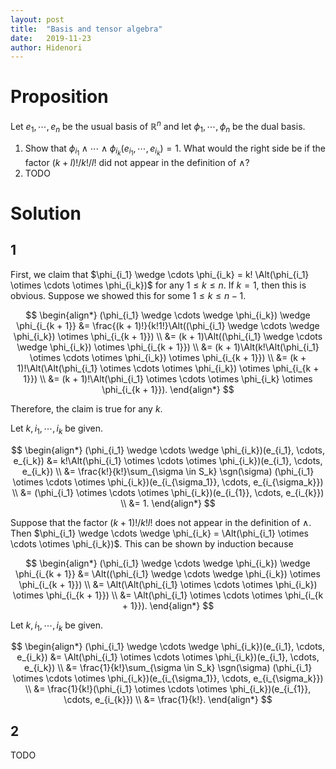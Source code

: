 ```yaml
---
layout: post
title:  "Basis and tensor algebra"
date:   2019-11-23
author: Hidenori
---
```


# Proposition
Let $e_1, \cdots, e_n$ be the usual basis of $\mathbb{R}^n$ and let $\phi_1, \cdots, \phi_n$ be the dual basis.
1. Show that $\phi_{i_1} \wedge \cdots \wedge \phi_{i_k}(e_{i_1}, \cdots, e_{i_k}) = 1$.
   What would the right side be if the factor $(k + l)!/k!/l!$ did not appear in the definition of $\wedge$?
1. TODO

# Solution
## 1

First, we claim that $\phi_{i_1} \wedge \cdots \phi_{i_k} = k! \Alt(\phi_{i_1} \otimes \cdots \otimes \phi_{i_k})$ for any $1 \leq k \leq n$.
If $k = 1$, then this is obvious.
Suppose we showed this for some $1 \leq k \leq n - 1$.

$$
\begin{align*}
  (\phi_{i_1} \wedge \cdots \wedge \phi_{i_k}) \wedge \phi_{i_{k + 1}}
    &= \frac{(k + 1)!}{k!1!}\Alt((\phi_{i_1} \wedge \cdots \wedge \phi_{i_k}) \otimes \phi_{i_{k + 1}}) \\
    &= (k + 1)\Alt((\phi_{i_1} \wedge \cdots \wedge \phi_{i_k}) \otimes \phi_{i_{k + 1}}) \\
    &= (k + 1)\Alt(k!\Alt(\phi_{i_1} \otimes \cdots \otimes \phi_{i_k}) \otimes \phi_{i_{k + 1}}) \\
    &= (k + 1)!\Alt(\Alt(\phi_{i_1} \otimes \cdots \otimes \phi_{i_k}) \otimes \phi_{i_{k + 1}}) \\
    &= (k + 1)!\Alt(\phi_{i_1} \otimes \cdots \otimes \phi_{i_k} \otimes \phi_{i_{k + 1}}).
\end{align*}
$$

Therefore, the claim is true for any $k$.

Let $k, i_1, \cdots, i_k$ be given.

$$
\begin{align*}
  (\phi_{i_1} \wedge \cdots \wedge \phi_{i_k})(e_{i_1}, \cdots, e_{i_k})
    &= k!\Alt(\phi_{i_1} \otimes \cdots \otimes \phi_{i_k})(e_{i_1}, \cdots, e_{i_k}) \\ 
    &= \frac{k!}{k!}\sum_{\sigma \in S_k} \sgn(\sigma) (\phi_{i_1} \otimes \cdots \otimes \phi_{i_k})(e_{i_{\sigma_1}}, \cdots, e_{i_{\sigma_k}}) \\ 
    &= (\phi_{i_1} \otimes \cdots \otimes \phi_{i_k})(e_{i_{1}}, \cdots, e_{i_{k}}) \\ 
    &= 1.
\end{align*}
$$

Suppose that the factor $(k + 1)!/k!l!$ does not appear in the definition of $\wedge$.
Then $\phi_{i_1} \wedge \cdots \wedge \phi_{i_k} = \Alt(\phi_{i_1} \otimes \cdots \otimes \phi_{i_k})$.
This can be shown by induction because 

$$
\begin{align*}
  (\phi_{i_1} \wedge \cdots \wedge \phi_{i_k}) \wedge \phi_{i_{k + 1}}
    &= \Alt((\phi_{i_1} \wedge \cdots \wedge \phi_{i_k}) \otimes \phi_{i_{k + 1}}) \\
    &= \Alt(\Alt(\phi_{i_1} \otimes \cdots \otimes \phi_{i_k}) \otimes \phi_{i_{k + 1}}) \\
    &= \Alt(\phi_{i_1} \otimes \cdots \otimes \phi_{i_{k + 1}}).
\end{align*}
$$

Let $k, i_1, \cdots, i_k$ be given.

$$
\begin{align*}
  (\phi_{i_1} \wedge \cdots \wedge \phi_{i_k})(e_{i_1}, \cdots, e_{i_k})
    &= \Alt(\phi_{i_1} \otimes \cdots \otimes \phi_{i_k})(e_{i_1}, \cdots, e_{i_k}) \\ 
    &= \frac{1}{k!}\sum_{\sigma \in S_k} \sgn(\sigma) (\phi_{i_1} \otimes \cdots \otimes \phi_{i_k})(e_{i_{\sigma_1}}, \cdots, e_{i_{\sigma_k}}) \\ 
    &= \frac{1}{k!}(\phi_{i_1} \otimes \cdots \otimes \phi_{i_k})(e_{i_{1}}, \cdots, e_{i_{k}}) \\ 
    &= \frac{1}{k!}.
\end{align*}
$$

## 2
TODO
